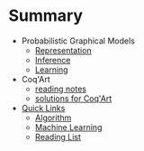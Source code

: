 # Summary
* Probabilistic Graphical Models
  * [Representation](ML/PGM_1_Representation.md)
  * [Inference](ML/PGM_2_Inference.md)
  * [Learning](ML/PGM_3_Learning.md)
* Coq'Art
  * [reading notes](PL/coq_art_note.md)
  * [solutions for Coq'Art](PL/coq_art_exercise.md)
* [Quick Links](Library/README.md)
  * [Algorithm](Library/Algo.md)
  * [Machine Learning](Library/ML.md)
  * [Reading List](Library/readinglist.md)

